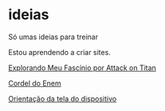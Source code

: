 # ideias
 Só umas ideias para treinar

 Estou aprendendo a criar sites.

<p>
     <a href="https://andersongabr.github.io/ideias/attackontitan/aot" target="_blank">Explorando Meu Fascínio por Attack on Titan</a>
</p>

<p>
    <a href="https://andersongabr.github.io/ideias/cordel/index.html" target="_blank">Cordel do Enem</a>
</p>

<p>
    <a href="https://andersongabr.github.io/ideias/media-query/teste/index.html" target="_black">Orientação da tela do dispositivo</a>
</p>